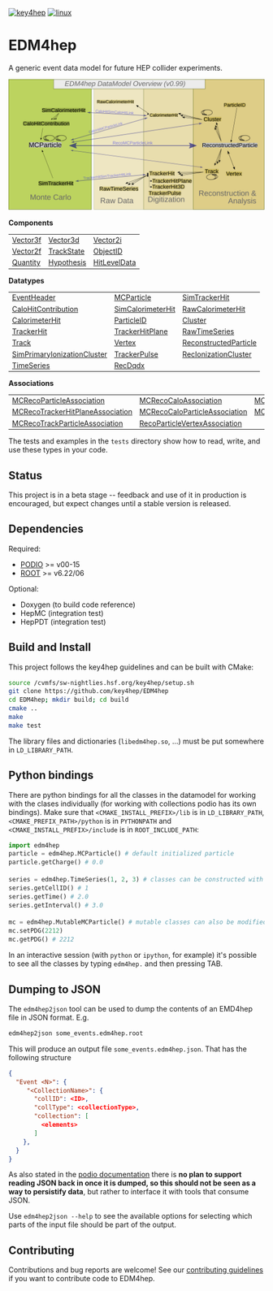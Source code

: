 
[![key4hep](https://github.com/key4hep/EDM4hep/workflows/key4hep_linux/badge.svg)](https://github.com/key4hep/EDM4hep/actions/workflows/key4hep_linux.yml)
[![linux](https://github.com/key4hep/EDM4hep/actions/workflows/lcg_linux_with_podio.yml/badge.svg)](https://github.com/key4hep/EDM4hep/actions/workflows/lcg_linux_with_podio.yml)
# EDM4hep


A generic event data model for future HEP collider experiments.

![](doc/edm4hep_diagram.svg)

**Components**

| | | |
|-|-|-|
| [Vector3f](https://github.com/key4hep/EDM4hep/blob/master/edm4hep.yaml#L11) | [Vector3d](https://github.com/key4hep/EDM4hep/blob/master/edm4hep.yaml#L26)   | [Vector2i](https://github.com/key4hep/EDM4hep/blob/master/edm4hep.yaml#L42)  |
| [Vector2f](https://github.com/key4hep/EDM4hep/blob/master/edm4hep.yaml#L56) | [TrackState](https://github.com/key4hep/EDM4hep/blob/master/edm4hep.yaml#L70) | [ObjectID](https://github.com/key4hep/EDM4hep/blob/master/edm4hep.yaml#L93)  |
| [Quantity](https://github.com/key4hep/EDM4hep/blob/master/edm4hep.yaml#L105) | [Hypothesis](https://github.com/key4hep/EDM4hep/blob/master/edm4hep.yaml#L113) | [HitLevelData](https://github.com/key4hep/EDM4hep/blob/master/edm4hep.yaml#L120)  |


**Datatypes**

| | | |
|-|-|-|
| [EventHeader](https://github.com/key4hep/EDM4hep/blob/master/edm4hep.yaml#L130)         | [MCParticle](https://github.com/key4hep/EDM4hep/blob/master/edm4hep.yaml#L140)        | [SimTrackerHit](https://github.com/key4hep/EDM4hep/blob/master/edm4hep.yaml#L209)         |
| [CaloHitContribution](https://github.com/key4hep/EDM4hep/blob/master/edm4hep.yaml#L243) | [SimCalorimeterHit](https://github.com/key4hep/EDM4hep/blob/master/edm4hep.yaml#L255) | [RawCalorimeterHit](https://github.com/key4hep/EDM4hep/blob/master/edm4hep.yaml#L267)     |
| [CalorimeterHit](https://github.com/key4hep/EDM4hep/blob/master/edm4hep.yaml#L276)      | [ParticleID](https://github.com/key4hep/EDM4hep/blob/master/edm4hep.yaml#L288)        | [Cluster](https://github.com/key4hep/EDM4hep/blob/master/edm4hep.yaml#L301)               |
| [TrackerHit](https://github.com/key4hep/EDM4hep/blob/master/edm4hep.yaml#L322)          | [TrackerHitPlane](https://github.com/key4hep/EDM4hep/blob/master/edm4hep.yaml#L339)   | [RawTimeSeries](https://github.com/key4hep/EDM4hep/blob/master/edm4hep.yaml#L360)                |
| [Track](https://github.com/key4hep/EDM4hep/blob/master/edm4hep.yaml#L373)               | [Vertex](https://github.com/key4hep/EDM4hep/blob/master/edm4hep.yaml#L392)            | [ReconstructedParticle](https://github.com/key4hep/EDM4hep/blob/master/edm4hep.yaml#L409) |
| [SimPrimaryIonizationCluster](https://github.com/key4hep/EDM4hep/blob/master/edm4hep.yaml#L513) | [TrackerPulse](https://github.com/key4hep/EDM4hep/blob/master/edm4hep.yaml#L531) | [RecIonizationCluster](https://github.com/key4hep/EDM4hep/blob/master/edm4hep.yaml#L544) |
| [TimeSeries](https://github.com/key4hep/EDM4hep/blob/master/edm4hep.yaml#L555) | [RecDqdx](https://github.com/key4hep/EDM4hep/blob/master/edm4hep.yaml#L567) |                                                                                          |

**Associations**

| | | |
|-|-|-|
| [MCRecoParticleAssociation](https://github.com/key4hep/EDM4hep/blob/master/edm4hep.yaml#L439)        | [MCRecoCaloAssociation](https://github.com/key4hep/EDM4hep/blob/master/edm4hep.yaml#L448)         | [MCRecoTrackerAssociation](https://github.com/key4hep/EDM4hep/blob/master/edm4hep.yaml#L457)         |
| [MCRecoTrackerHitPlaneAssociation](https://github.com/key4hep/EDM4hep/blob/master/edm4hep.yaml#L466) | [MCRecoCaloParticleAssociation](https://github.com/key4hep/EDM4hep/blob/master/edm4hep.yaml#L475) | [MCRecoClusterParticleAssociation](https://github.com/key4hep/EDM4hep/blob/master/edm4hep.yaml#L484) |
| [MCRecoTrackParticleAssociation](https://github.com/key4hep/EDM4hep/blob/master/edm4hep.yaml#L493)   | [RecoParticleVertexAssociation](https://github.com/key4hep/EDM4hep/blob/master/edm4hep.yaml#L502) |                                                                                                      |

The tests and examples in the `tests` directory show how to read, write, and use these types in your code.


## Status

This project is in a beta stage -- feedback and use of it in production is encouraged, but expect changes until a stable version is released.

## Dependencies

Required:

* [PODIO](https://github.com/AIDASoft/podio) >= v00-15
* [ROOT](https://github.com/root-project/root) >= v6.22/06

Optional:

* Doxygen (to build code reference)
* HepMC (integration test)
* HepPDT (integration test)

## Build and Install

This project follows the key4hep guidelines and can be built with CMake:

```sh
source /cvmfs/sw-nightlies.hsf.org/key4hep/setup.sh
git clone https://github.com/key4hep/EDM4hep
cd EDM4hep; mkdir build; cd build
cmake ..
make
make test
```

The library files and dictionaries (`libedm4hep.so`, ...) must be put somewhere in `LD_LIBRARY_PATH`.

## Python bindings
There are python bindings for all the classes in the datamodel for working with
the clases individually (for working with collections podio has its own
bindings). Make sure that `<CMAKE_INSTALL_PREFIX>/lib` is in `LD_LIBRARY_PATH`,
`<CMAKE_PREFIX_PATH>/python` is in `PYTHONPATH` and `<CMAKE_INSTALL_PREFIX>/include` is in `ROOT_INCLUDE_PATH`:
```python
import edm4hep
particle = edm4hep.MCParticle() # default initialized particle
particle.getCharge() # 0.0

series = edm4hep.TimeSeries(1, 2, 3) # classes can be constructed with non-default parameters
series.getCellID() # 1
series.getTime() # 2.0
series.getInterval() # 3.0

mc = edm4hep.MutableMCParticle() # mutable classes can also be modified
mc.setPDG(2212)
mc.getPDG() # 2212
```

In an interactive session (with `python` or `ipython`, for example) it's
possible to see all the classes by typing `edm4hep.` and then pressing TAB.

## Dumping to JSON
The `edm4hep2json` tool can be used to dump the contents of an EMD4hep file in
JSON format. E.g.

```bash
edm4hep2json some_events.edm4hep.root
```

This will produce an output file `some_events.edm4hep.json`. That has the following structure
```json
{
  "Event <N>": {
     "<CollectionName>": {
       "collID": <ID>,
       "collType": <collectionType>,
       "collection": [
         <elements>
       ]
    },
  }
}
```

As also stated in the [podio
documentation](https://github.com/AIDASoft/podio/blob/master/doc/advanced_topics.md#dumping-json)
there is **no plan to support reading JSON back in once it is dumped, so this
should not be seen as a way to persistify data**, but rather to interface it
with tools that consume JSON.

Use `edm4hep2json --help` to see the available options for selecting which parts
of the input file should be part of the output.

## Contributing

Contributions and bug reports are welcome! See our [contributing
guidelines](./doc/contributing.md) if you want to contribute code to EDM4hep.
